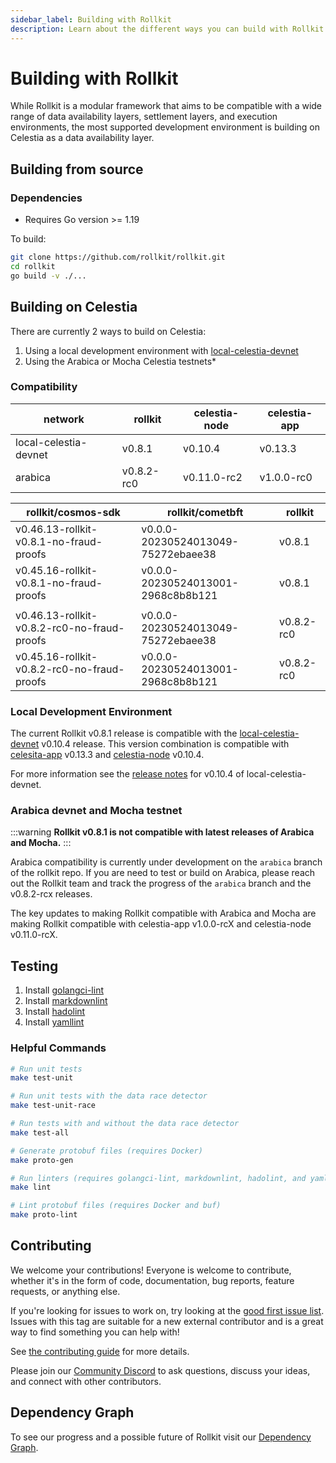 ```yaml
---
sidebar_label: Building with Rollkit
description: Learn about the different ways you can build with Rollkit.
---
```


# Building with Rollkit

While Rollkit is a modular framework that aims to be compatible with
a wide range of data availability layers, settlement layers, and
execution environments, the most supported development environment
is building on Celestia as a data availability layer.

## Building from source

### Dependencies

* Requires Go version >= 1.19

To build:

```sh
git clone https://github.com/rollkit/rollkit.git
cd rollkit 
go build -v ./...
```


## Building on Celestia

There are currently 2 ways to build on Celestia:

1. Using a local development environment with [local-celestia-devnet](https://github.com/rollkit/local-celestia-devnet)
2. Using the Arabica or Mocha Celestia testnets*

### Compatibility

| network               | rollkit    | celestia-node | celestia-app |
|-----------------------|------------|---------------|--------------|
| local-celestia-devnet | v0.8.1     | v0.10.4       | v0.13.3      |
| arabica               | v0.8.2-rc0 | v0.11.0-rc2   | v1.0.0-rc0   |

| rollkit/cosmos-sdk                          | rollkit/cometbft                   | rollkit    |
|---------------------------------------------|------------------------------------|------------|
| v0.46.13-rollkit-v0.8.1-no-fraud-proofs     | v0.0.0-20230524013049-75272ebaee38 | v0.8.1     |
| v0.45.16-rollkit-v0.8.1-no-fraud-proofs     | v0.0.0-20230524013001-2968c8b8b121 | v0.8.1     |
|                                             |                                    |            |
| v0.46.13-rollkit-v0.8.2-rc0-no-fraud-proofs | v0.0.0-20230524013049-75272ebaee38 | v0.8.2-rc0 |
| v0.45.16-rollkit-v0.8.2-rc0-no-fraud-proofs | v0.0.0-20230524013001-2968c8b8b121 | v0.8.2-rc0 |

### Local Development Environment

The current Rollkit v0.8.1 release is compatible with the
[local-celestia-devnet](https://github.com/rollkit/local-celestia-devnet)
v0.10.4 release. This version combination is compatible with
[celesita-app](https://github.com/celestiaorg/celestia-app) v0.13.3 and
[celestia-node](https://github.com/celestiaorg/celestia-node) v0.10.4.

For more information see the [release
notes](https://github.com/rollkit/local-celestia-devnet/releases/tag/v0.10.4)
for v0.10.4 of local-celestia-devnet.

### Arabica devnet and Mocha testnet

:::warning
**Rollkit v0.8.1 is not compatible with latest releases of Arabica and Mocha.**
:::

Arabica compatibility is currently under development on the `arabica` branch of
the rollkit repo. If you are need to test or build on Arabica, please reach out
the Rollkit team and track the progress of the `arabica` branch and the
v0.8.2-rcx releases.

The key updates to making Rollkit compatible with Arabica and Mocha are making
Rollkit compatible with celestia-app v1.0.0-rcX and celestia-node v0.11.0-rcX.

## Testing

1. Install [golangci-lint](https://golangci-lint.run/usage/install/)
2. Install [markdownlint](https://github.com/DavidAnson/markdownlint)
3. Install [hadolint](https://github.com/hadolint/hadolint)
4. Install [yamllint](https://yamllint.readthedocs.io/en/stable/quickstart.html)

### Helpful Commands

```sh
# Run unit tests
make test-unit

# Run unit tests with the data race detector
make test-unit-race

# Run tests with and without the data race detector
make test-all

# Generate protobuf files (requires Docker)
make proto-gen

# Run linters (requires golangci-lint, markdownlint, hadolint, and yamllint)
make lint

# Lint protobuf files (requires Docker and buf)
make proto-lint

```

## Contributing

We welcome your contributions! Everyone is welcome to contribute,
whether it's in the form of code,
documentation, bug reports, feature requests, or anything else.

If you're looking for issues to work on, try looking at the
[good first issue list](https://github.com/rollkit/rollkit/issues?q=is%3Aissue+is%3Aopen+label%3A%22good+first+issue%22).
Issues with this tag are suitable for a new external contributor
and is a great way to find something you can help with!

See [the contributing guide](https://github.com/rollkit/rollkit/tree/main/CONTRIBUTING.md) for more details.

Please join our [Community Discord](https://discord.com/invite/YsnTPcSfWQ)
to ask questions, discuss your ideas, and connect with other contributors.

## Dependency Graph

To see our progress and a possible future of Rollkit visit our
[Dependency Graph](https://github.com/rollkit/rollkit/tree/main/docs/specification/rollkit-dependency-graph.md).
